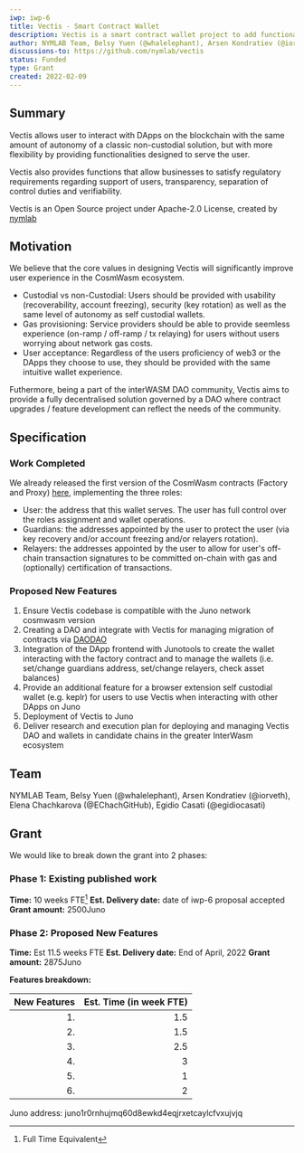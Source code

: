 ```yaml
---
iwp: iwp-6
title: Vectis - Smart Contract Wallet
description: Vectis is a smart contract wallet project to add functionality for users of DApps to manage their keys by allowing for recovery and account freeze, whilst preserving user control, and enabling relayer capability for gas provisioning.
author: NYMLAB Team, Belsy Yuen (@whalelephant), Arsen Kondratiev (@iorveth), Elena Chachkarova (@EChachGitHub), Egidio Casati (@egidiocasati)
discussions-to: https://github.com/nymlab/vectis
status: Funded
type: Grant
created: 2022-02-09
---
```


## Summary

Vectis allows user to interact with DApps on the blockchain with the same amount of autonomy of a classic non-custodial solution, but with more flexibility by providing functionalities designed to serve the user.

Vectis also provides functions that allow businesses to satisfy regulatory requirements regarding support of users, transparency, separation of control duties and verifiability.

Vectis is an Open Source project under Apache-2.0 License, created by [nymlab](https:/www.nymlab.it)

## Motivation

We believe that the core values in designing Vectis will significantly improve user experience in the CosmWasm ecosystem.

- Custodial vs non-Custodial: Users should be provided with usability (recoverability, account freezing), security (key rotation) as well as the same level of autonomy as self custodial wallets.
- Gas provisioning: Service providers should be able to provide seemless experience (on-ramp / off-ramp / tx relaying) for users without users worrying about network gas costs.
- User acceptance: Regardless of the users proficiency of web3 or the DApps they choose to use, they should be provided with the same intuitive wallet experience.

Futhermore, being a part of the interWASM DAO community,
Vectis aims to provide a fully decentralised solution governed by a DAO where contract upgrades / feature development can reflect the needs of the community.

## Specification

### Work Completed

We already released the first version of the CosmWasm contracts (Factory and Proxy) [here](https://github.com/nymlab/vectis), implementing the three roles:

- User: the address that this wallet serves. The user has full control over the roles assignment and wallet operations.
- Guardians: the addresses appointed by the user to protect the user (via key recovery and/or account freezing and/or relayers rotation).
- Relayers: the addresses appointed by the user to allow for user's off-chain transaction signatures to be committed on-chain with gas and (optionally) certification of transactions.

### Proposed New Features

1. Ensure Vectis codebase is compatible with the Juno network cosmwasm version
1. Creating a DAO and integrate with Vectis for managing migration of contracts via [DAODAO](https://daodao.zone/)
1. Integration of the DApp frontend with Junotools to create the wallet interacting with the factory contract and to manage the wallets (i.e. set/change guardians address, set/change relayers, check asset balances)
1. Provide an additional feature for a browser extension self custodial wallet (e.g. keplr) for users to use Vectis when interacting with other DApps on Juno
1. Deployment of Vectis to Juno
1. Deliver research and execution plan for deploying and managing Vectis DAO and wallets in candidate chains in the greater InterWasm ecosystem

## Team

NYMLAB Team, Belsy Yuen (@whalelephant), Arsen Kondratiev (@iorveth), Elena Chachkarova (@EChachGitHub), Egidio Casati (@egidiocasati)

## Grant

We would like to break down the grant into 2 phases:

### Phase 1: Existing published work

**Time:** 10 weeks FTE[^1]
**Est. Delivery date:** date of iwp-6 proposal accepted
**Grant amount:** 2500Juno

### Phase 2: Proposed New Features

**Time:** Est 11.5 weeks FTE
**Est. Delivery date:** End of April, 2022
**Grant amount:** 2875Juno

**Features breakdown:**

| New Features | Est. Time (in week FTE) |
| -----------: | ----------------------: |
|           1. |                     1.5 |
|           2. |                     1.5 |
|           3. |                     2.5 |
|           4. |                       3 |
|           5. |                       1 |
|           6. |                       2 |

Juno address: juno1r0rnhujmq60d8ewkd4eqjrxetcaylcfvxujvjq

[^1]: Full Time Equivalent
